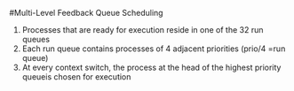 
#Multi-Level Feedback Queue Scheduling


1. Processes that are ready for execution reside in one of the 32 run queues
2. Each run queue contains processes of 4 adjacent priorities (prio/4 =run queue)
3. At every context switch, the process at the head of the highest priority queueis chosen for execution

